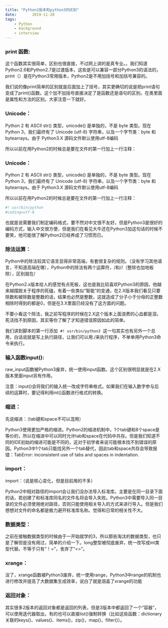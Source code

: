 ```yaml
---
title: "Python2版本和python3的区别"
date:       2019-11-28
tags:
	- Python
	- background
	- interview
---
```















### print 函数:

这个函数其实很简单，区别也很直接，不过网上讲的是真专业。。我们知道Python2.6和Python2.7是过渡版本，这些是可以兼容一部分Python3的语法的，print（）是在Python3常用版本，Python2是不用加括号和加括号兼容的。


我们说的像print简单的区别就是后面加上了括号，其实更确切的说是把print语句变成了print()函数。这个加不加括号直接决定了是函数还是语句的区别。在类里面是属性和方法的区别。大家注意一下就好。

### Unicode：

Python 2 有 ASCII str() 类型，unicode() 是单独的，不是 byte 类型。现在 Python 3，我们最终有了 Unicode (utf-8) 字符串，以及一个字节类：byte 和bytearrays。由于 Python3.X 源码文件默认使用utf-8编码

所以以前在用Python2的时候总是要在文件的第一行加上一行注释：

### Unicode：
Python 2 有 ASCII str() 类型，unicode() 是单独的，不是 byte 类型。现在 Python 3，我们最终有了 Unicode (utf-8) 字符串，以及一个字节类：byte 和bytearrays。由于 Python3.X 源码文件默认使用utf-8编码

所以以前在用Python2的时候总是要在文件的第一行加上一行注释：



```python
#! usr/bin/python 
#coding=utf-8
```


也就是说需要我们制定编码格式，要不然对中文很不友好。但是Python3是很好的编码方式，输入中文很方便，但是我们在看见大牛还在Python3加这句话的时候不要笑，他可能很了解Python2已经养成了习惯而已。


### 除法运算：

Python中的除法较其它语言显得非常高端，有套很复杂的规则。（没有学习其他语言，不知道高端在哪），Python中的除法有两个运算符，/和//（整除也加地板除），区别就在/


在Python2.x版本给人的感觉有点死板，这也是我比较喜欢Python3的原因，他越来越摆脱关于程序的死磕，有着一些类似“智能”的变通，在2.X版本我们看见只要除数和被除数是整数的话，结果也必然是整数，这就造成了分子小于分母的正整数相除时得到的都是0，但是在3.X里面已经没有了这方面的问题。

不要小看这个除法，我之前写程序的时候在2.X这个版本上面浪费的心血都是泪，死活找不到原因，其实等你了解了才知道错误原因如此的简单。



我们讲到脚本的第一行添加  `#! usr/bin/python3`  这一句其实也有另外一个总用，白话说就是写上执行路径，让我们可以用./来执行程序，不单单用Python3命令来执行。


### 输入函数input():

raw_input函数被Python3废弃，统一使用input函数。这个区别很明显就是在2.X版本里面input另有作用。

注意：input()会将我们的输入统一改成字符串格式。如果我们在输入数字参与后续的运算时，要记得利用int()函数进行格式的转换。

### 缩进：

先说缩进：（tab键和space不可以混用）

Python3使用更加严格的缩进。Python2的缩进机制中，1个tab键和8个space是等价的，所以在缩进中可以同时允许tab和space在代码中共存。但是我们知道不同的IDE初始的缩进可能是不同的，这对于初学者来说可能根本找不到错误的原因。Python3中1个tab只能找另外一个tab替代，因此tab和space共存会导致报错：TabError: inconsistent use of tabs and spaces in indentation.

### import：

import：（说是核心变化，但是目前用的不多）

Python2中相对路径的import会让我们没办法导入标准库。主要是在同一目录下面的话，若创建了和标准库同名的文件名将会导入失败。Python3中需要导入同一目录的文件必须使用绝对路径，否则只能使用相关导入的方式来进行导入。但是我们想想对文件的命名都是极力避开标准库名称。觉得和日常的相关性不大。



### 数据类型：

之前在接触数据类型的时候由于一开始就学的3，所以那些淘汰的数据类型，也只是了解但是没有用过，简单的介绍一下。long整型被彻底废弃，统一改写成int类型代替。不等于只有“！=”，舍弃了“<>”。



### xrange：

没了，xrange函数被Python3废弃，统一使用range，Python3中range的机制也进行修改并提高了大数据集生成效率，说白了就是涵盖了xrange的功能


### 返回对象：

其实很多2版本的返回对象都是返回的列表，但是3版本中都返回了一个“容器”，可以使用迭代器取出，有的也可以直接list()强制转换（比如这些函数：dictionary关联的keys()、values()、items()，zip()，map()，filter()）。

